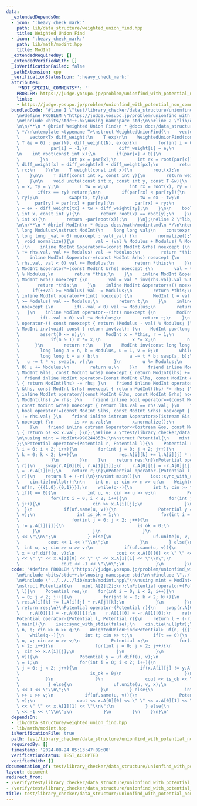 ```yaml
---
data:
  _extendedDependsOn:
  - icon: ':heavy_check_mark:'
    path: lib/data_structure/weighted_union_find.hpp
    title: Weighted Union Find
  - icon: ':heavy_check_mark:'
    path: lib/math/modint.hpp
    title: ModInt
  _extendedRequiredBy: []
  _extendedVerifiedWith: []
  _isVerificationFailed: false
  _pathExtension: cpp
  _verificationStatusIcon: ':heavy_check_mark:'
  attributes:
    '*NOT_SPECIAL_COMMENTS*': ''
    PROBLEM: https://judge.yosupo.jp/problem/unionfind_with_potential_non_commutative_group
    links:
    - https://judge.yosupo.jp/problem/unionfind_with_potential_non_commutative_group
  bundledCode: "#line 1 \"test/library_checker/data_structure/unionfind_with_potential_non_commutative_group.test.cpp\"\
    \n#define PROBLEM \"https://judge.yosupo.jp/problem/unionfind_with_potential_non_commutative_group\"\
    \n#include <bits/stdc++.h>\nusing namespace std;\n\n#line 2 \"lib/data_structure/weighted_union_find.hpp\"\
    \n\n/**\n * @brief Weighted Union Find\n * @docs docs/data_structure/weighted_union_find.md\n\
    \ */\n\ntemplate <typename T>\nstruct WeightedUnionFind{\n    vector<int> par;\n\
    \    vector<T> diff_weight;\n    T ex;\n\n    WeightedUnionFind(const int N, const\
    \ T &e = 0) : par(N), diff_weight(N), ex(e){\n        for(int i = 0; i < N; ++i){\n\
    \            par[i] = -1;\n            diff_weight[i] = e;\n        }\n    }\n\
    \n    int root(const int x){\n        if(par[x] < 0){\n            return x;\n\
    \        }\n        int px = par[x];\n        int rx = root(par[x]);\n       \
    \ diff_weight[x] = diff_weight[x] + diff_weight[px];\n        return par[x] =\
    \ rx;\n    }\n\n    T weight(const int x){\n        root(x);\n        return diff_weight[x];\n\
    \    }\n\n    T diff(const int x, const int y){\n        return weight(x) - weight(y);\n\
    \    }\n\n    void unite(const int x, const int y, const T &w){\n        int tx\
    \ = x, ty = y;\n        T tw = w;\n        int rx = root(x), ry = root(y);\n \
    \       if(rx == ry) return;\n\n        if(par[rx] < par[ry]){\n            swap(rx,\
    \ ry);\n            swap(tx, ty);\n            tw = ex - tw;\n        }\n\n  \
    \      par[ry] = par[rx] + par[ry];\n        par[rx] = ry;\n        diff_weight[rx]\
    \ = ex - diff_weight[tx] + tw + diff_weight[ty];\n    }\n\n    bool same(const\
    \ int x, const int y){\n        return root(x) == root(y);\n    }\n\n    int size(const\
    \ int x){\n        return -par[root(x)];\n    }\n};\n#line 2 \"lib/math/modint.hpp\"\
    \n\n/**\n * @brief ModInt\n * @docs docs/math/modint.md\n */\n\ntemplate <long\
    \ long Modulus>\nstruct ModInt{\n    long long val;\n    constexpr ModInt(const\
    \ long long _val = 0) noexcept : val(_val) {\n        normalize();\n    }\n  \
    \  void normalize(){\n        val = (val % Modulus + Modulus) % Modulus;\n   \
    \ }\n    inline ModInt &operator+=(const ModInt &rhs) noexcept {\n        if(val\
    \ += rhs.val, val >= Modulus) val -= Modulus;\n        return *this;\n    }\n\
    \    inline ModInt &operator-=(const ModInt &rhs) noexcept {\n        if(val -=\
    \ rhs.val, val < 0) val += Modulus;\n        return *this;\n    }\n    inline\
    \ ModInt &operator*=(const ModInt &rhs) noexcept {\n        val = val * rhs.val\
    \ % Modulus;\n        return *this;\n    }\n    inline ModInt &operator/=(const\
    \ ModInt &rhs) noexcept {\n        val = val * inv(rhs.val).val % Modulus;\n \
    \       return *this;\n    }\n    inline ModInt &operator++() noexcept {\n   \
    \     if(++val >= Modulus) val -= Modulus;\n        return *this;\n    }\n   \
    \ inline ModInt operator++(int) noexcept {\n        ModInt t = val;\n        if(++val\
    \ >= Modulus) val -= Modulus;\n        return t;\n    }\n    inline ModInt &operator--()\
    \ noexcept {\n        if(--val < 0) val += Modulus;\n        return *this;\n \
    \   }\n    inline ModInt operator--(int) noexcept {\n        ModInt t = val;\n\
    \        if(--val < 0) val += Modulus;\n        return t;\n    }\n    inline ModInt\
    \ operator-() const noexcept { return (Modulus - val) % Modulus; }\n    inline\
    \ ModInt inv(void) const { return inv(val); }\n    ModInt pow(long long n){\n\
    \        assert(0 <= n);\n        ModInt x = *this, r = 1;\n        while(n){\n\
    \            if(n & 1) r *= x;\n            x *= x;\n            n >>= 1;\n  \
    \      }\n        return r;\n    }\n    ModInt inv(const long long n) const {\n\
    \        long long a = n, b = Modulus, u = 1, v = 0;\n        while(b){\n    \
    \        long long t = a / b;\n            a -= t * b; swap(a, b);\n         \
    \   u -= t * v; swap(u, v);\n        }\n        u %= Modulus;\n        if(u <\
    \ 0) u += Modulus;\n        return u;\n    }\n    friend inline ModInt operator+(const\
    \ ModInt &lhs, const ModInt &rhs) noexcept { return ModInt(lhs) += rhs; }\n  \
    \  friend inline ModInt operator-(const ModInt &lhs, const ModInt &rhs) noexcept\
    \ { return ModInt(lhs) -= rhs; }\n    friend inline ModInt operator*(const ModInt\
    \ &lhs, const ModInt &rhs) noexcept { return ModInt(lhs) *= rhs; }\n    friend\
    \ inline ModInt operator/(const ModInt &lhs, const ModInt &rhs) noexcept { return\
    \ ModInt(lhs) /= rhs; }\n    friend inline bool operator==(const ModInt &lhs,\
    \ const ModInt &rhs) noexcept { return lhs.val == rhs.val; }\n    friend inline\
    \ bool operator!=(const ModInt &lhs, const ModInt &rhs) noexcept { return lhs.val\
    \ != rhs.val; }\n    friend inline istream &operator>>(istream &is, ModInt &x)\
    \ noexcept {\n        is >> x.val;\n        x.normalize();\n        return is;\n\
    \    }\n    friend inline ostream &operator<<(ostream &os, const ModInt &x) noexcept\
    \ { return os << x.val; }\n};\n#line 7 \"test/library_checker/data_structure/unionfind_with_potential_non_commutative_group.test.cpp\"\
    \n\nusing mint = ModInt<998244353>;\n\nstruct Potential{\n    mint A[2][2];\n\
    };\nPotential operator+(Potential r, Potential l){\n    Potential res;\n    for(int\
    \ i = 0; i < 2; i++){\n        for(int j = 0; j < 2; j++){\n            for(int\
    \ k = 0; k < 2; k++){\n                res.A[i][k] += l.A[i][j] * r.A[j][k];\n\
    \            }\n        }\n    }\n    return res;\n}\nPotential operator-(Potential\
    \ r){\n    swap(r.A[0][0], r.A[1][1]);\n    r.A[0][1] = -r.A[0][1];\n    r.A[1][0]\
    \ = -r.A[1][0];\n    return r;\n}\nPotential operator-(Potential l, Potential\
    \ r){\n    return l + (-r);\n}\n\nint main(){\n    ios::sync_with_stdio(false);\n\
    \    cin.tie(nullptr);\n\n    int n, q; cin >> n >> q;\n    WeightedUnionFind<Potential>\
    \ uf(n, {{{1,0},{0,1}}});\n    while(q--){\n        int t; cin >> t;\n       \
    \ if(t == 0){\n            int u, v; cin >> u >> v;\n            Potential x;\n\
    \            for(int i = 0; i < 2; i++){\n                for(int j = 0; j < 2;\
    \ j++){\n                    cin >> x.A[i][j];\n                }\n          \
    \  }\n            if(uf.same(u, v)){\n                Potential y = uf.diff(u,\
    \ v);\n                int is_ok = 1;\n                for(int i = 0; i < 2; i++){\n\
    \                    for(int j = 0; j < 2; j++){\n                        if(x.A[i][j]\
    \ != y.A[i][j]){\n                            is_ok = 0;\n                   \
    \     }\n                    }\n                }\n                cout << is_ok\
    \ << \"\\n\";\n            } else{\n                uf.unite(u, v, x);\n     \
    \           cout << 1 << \"\\n\";\n            }\n        } else{\n          \
    \  int u, v; cin >> u >> v;\n            if(uf.same(u, v)){\n                Potential\
    \ x = uf.diff(u, v);\n                cout << x.A[0][0] << \" \" << x.A[0][1]\
    \ << \" \" << x.A[1][0] << \" \" << x.A[1][1] << \"\\n\";\n            } else{\n\
    \                cout << -1 << \"\\n\";\n            }\n        }\n    }\n}\n"
  code: "#define PROBLEM \"https://judge.yosupo.jp/problem/unionfind_with_potential_non_commutative_group\"\
    \n#include <bits/stdc++.h>\nusing namespace std;\n\n#include \"../../../lib/data_structure/weighted_union_find.hpp\"\
    \n#include \"../../../lib/math/modint.hpp\"\n\nusing mint = ModInt<998244353>;\n\
    \nstruct Potential{\n    mint A[2][2];\n};\nPotential operator+(Potential r, Potential\
    \ l){\n    Potential res;\n    for(int i = 0; i < 2; i++){\n        for(int j\
    \ = 0; j < 2; j++){\n            for(int k = 0; k < 2; k++){\n               \
    \ res.A[i][k] += l.A[i][j] * r.A[j][k];\n            }\n        }\n    }\n   \
    \ return res;\n}\nPotential operator-(Potential r){\n    swap(r.A[0][0], r.A[1][1]);\n\
    \    r.A[0][1] = -r.A[0][1];\n    r.A[1][0] = -r.A[1][0];\n    return r;\n}\n\
    Potential operator-(Potential l, Potential r){\n    return l + (-r);\n}\n\nint\
    \ main(){\n    ios::sync_with_stdio(false);\n    cin.tie(nullptr);\n\n    int\
    \ n, q; cin >> n >> q;\n    WeightedUnionFind<Potential> uf(n, {{{1,0},{0,1}}});\n\
    \    while(q--){\n        int t; cin >> t;\n        if(t == 0){\n            int\
    \ u, v; cin >> u >> v;\n            Potential x;\n            for(int i = 0; i\
    \ < 2; i++){\n                for(int j = 0; j < 2; j++){\n                  \
    \  cin >> x.A[i][j];\n                }\n            }\n            if(uf.same(u,\
    \ v)){\n                Potential y = uf.diff(u, v);\n                int is_ok\
    \ = 1;\n                for(int i = 0; i < 2; i++){\n                    for(int\
    \ j = 0; j < 2; j++){\n                        if(x.A[i][j] != y.A[i][j]){\n \
    \                           is_ok = 0;\n                        }\n          \
    \          }\n                }\n                cout << is_ok << \"\\n\";\n \
    \           } else{\n                uf.unite(u, v, x);\n                cout\
    \ << 1 << \"\\n\";\n            }\n        } else{\n            int u, v; cin\
    \ >> u >> v;\n            if(uf.same(u, v)){\n                Potential x = uf.diff(u,\
    \ v);\n                cout << x.A[0][0] << \" \" << x.A[0][1] << \" \" << x.A[1][0]\
    \ << \" \" << x.A[1][1] << \"\\n\";\n            } else{\n                cout\
    \ << -1 << \"\\n\";\n            }\n        }\n    }\n}\n"
  dependsOn:
  - lib/data_structure/weighted_union_find.hpp
  - lib/math/modint.hpp
  isVerificationFile: true
  path: test/library_checker/data_structure/unionfind_with_potential_non_commutative_group.test.cpp
  requiredBy: []
  timestamp: '2024-08-24 05:13:47+09:00'
  verificationStatus: TEST_ACCEPTED
  verifiedWith: []
documentation_of: test/library_checker/data_structure/unionfind_with_potential_non_commutative_group.test.cpp
layout: document
redirect_from:
- /verify/test/library_checker/data_structure/unionfind_with_potential_non_commutative_group.test.cpp
- /verify/test/library_checker/data_structure/unionfind_with_potential_non_commutative_group.test.cpp.html
title: test/library_checker/data_structure/unionfind_with_potential_non_commutative_group.test.cpp
---
```

